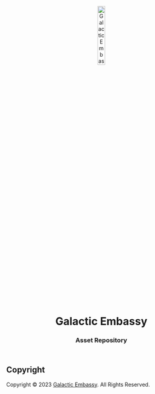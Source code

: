 <header>
<p align="center">
    <img src="" width="20%" height="20%" alt="Galactic Embassy Logo">
</p>
<h1 align='center' style='border-bottom: none;'>Galactic Embassy</h1>
<h3 align='center'>Asset Repository</h3>
</header>




## Copyright

Copyright &copy; 2023 [Galactic Embassy](https://www.galacticembassy.com/ "Galactic Embassy website"). All Rights Reserved.